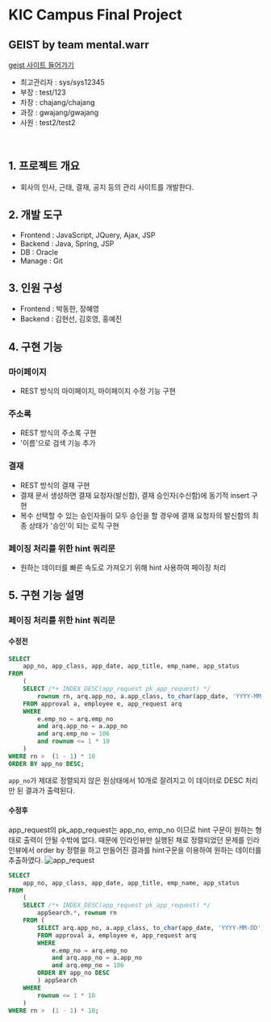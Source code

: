 # KIC Campus Final Project
## GEIST by team mental.warr
[geist 사이트 들어가기](http://3.34.110.36:8080/geist/login)
- 최고관리자 : sys/sys12345
- 부장 : test/123
- 차장 : chajang/chajang
- 과장 : gwajang/gwajang
- 사원 : test2/test2

<br>

## 1. 프로젝트 개요
- 회사의 인사, 근태, 결재, 공지 등의 관리 사이트를 개발한다.

## 2. 개발 도구
- Frontend : JavaScript, JQuery, Ajax, JSP
- Backend : Java, Spring, JSP
- DB : Oracle
- Manage : Git

## 3. 인원 구성
- Frontend : 박동한, 장혜영
- Backend : 김현선, 김호영, 홍예진

## 4. 구현 기능
### 마이페이지
- REST 방식의 마이페이지, 마이페이지 수정 기능 구현
### 주소록
- REST 방식의 주소록 구현
- '이름'으로 검색 기능 추가
### 결재
- REST 방식의 결재 구현
- 결재 문서 생성하면 결재 요청자(발신함), 결재 승인자(수신함)에 동기적 insert 구현
- 복수 선택할 수 있는 승인자들이 모두 승인을 할 경우에 결재 요청자의 발신함의 최종 상태가 '승인'이 되는 로직 구현
### 페이징 처리를 위한 hint 쿼리문
- 원하는 데이터를 빠른 속도로 가져오기 위해 hint 사용하여 페이징 처리

## 5. 구현 기능 설명
### 페이징 처리를 위한 hint 쿼리문
#### 수정전 
```sql
SELECT
    app_no, app_class, app_date, app_title, emp_name, app_status
FROM
    (
    SELECT /*+ INDEX_DESC(app_request pk_app_request) */
        rownum rn, arq.app_no, a.app_class, to_char(app_date, 'YYYY-MM-DD') app_date, a.app_title, e.emp_name, a.app_status
    FROM approval a, employee e, app_request arq
    WHERE    
        e.emp_no = arq.emp_no   
        and arq.app_no = a.app_no  
        and arq.emp_no = 106
        and rownum <= 1 * 10
    )
WHERE rn >  (1 - 1) * 10
ORDER BY app_no DESC;
```
`app_no`가 제대로 정렬되지 않은 원상태에서 10개로 잘려지고 이 데이터로 DESC 처리만 된 결과가 출력된다.


#### 수정후
app_request의 pk_app_request는 app_no, emp_no 이므로 hint 구문이 원하는 형태로 출력이 안될 수밖에 없다. 때문에 인라인뷰만 실행된 채로 정렬되었던 문제를 인라인뷰에서 order by 정렬을 하고 만들어진 결과를 hint구문을 이용하여 원하는 데이터를 추출하였다.
![app_request](https://user-images.githubusercontent.com/35926413/84043501-59f22a80-a9e1-11ea-8c0b-6eb615dc3e31.png)

```sql
SELECT
    app_no, app_class, app_date, app_title, emp_name, app_status
FROM
    (
    SELECT /*+ INDEX_DESC(app_request pk_app_request) */
        appSearch.*, rownum rn
    FROM (
        SELECT arq.app_no, a.app_class, to_char(app_date, 'YYYY-MM-DD') app_date, a.app_title, e.emp_name, a.app_status
        FROM approval a, employee e, app_request arq
        WHERE 
            e.emp_no = arq.emp_no   
            and arq.app_no = a.app_no  
            and arq.emp_no = 106
        ORDER BY app_no DESC
        ) appSearch
    WHERE        
        rownum <= 1 * 10
    )
WHERE rn >  (1 - 1) * 10;
```



